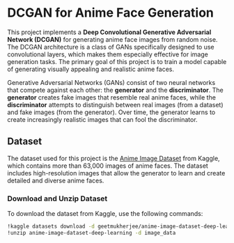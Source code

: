 # DCGAN for Anime Face Generation

This project implements a **Deep Convolutional Generative Adversarial Network (DCGAN)** for generating anime face images from random noise. The DCGAN architecture is a class of GANs specifically designed to use convolutional layers, which makes them especially effective for image generation tasks. The primary goal of this project is to train a model capable of generating visually appealing and realistic anime faces.

Generative Adversarial Networks (GANs) consist of two neural networks that compete against each other: the **generator** and the **discriminator**. The **generator** creates fake images that resemble real anime faces, while the **discriminator** attempts to distinguish between real images (from a dataset) and fake images (from the generator). Over time, the generator learns to create increasingly realistic images that can fool the discriminator.

## Dataset

The dataset used for this project is the [Anime Image Dataset](https://www.kaggle.com/datasets/geetmukherjee/anime-image-dataset-deep-learning) from Kaggle, which contains more than 63,000 images of anime faces. The dataset includes high-resolution images that allow the generator to learn and create detailed and diverse anime faces.

### Download and Unzip Dataset

To download the dataset from Kaggle, use the following commands:

```bash
!kaggle datasets download -d geetmukherjee/anime-image-dataset-deep-learning
!unzip anime-image-dataset-deep-learning -d image_data
